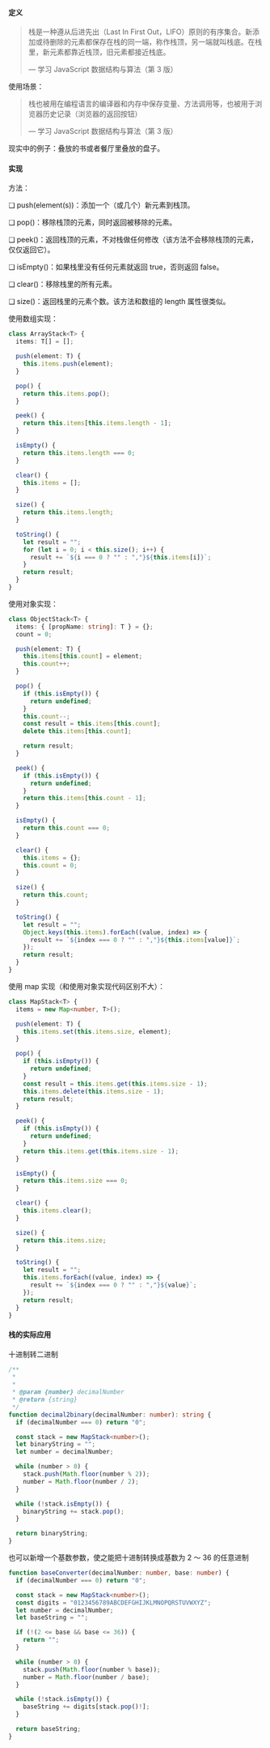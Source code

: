 #### 定义

> 栈是一种遵从后进先出（Last In First Out，LIFO）原则的有序集合。新添加或待删除的元素都保存在栈的同一端，称作栈顶，另一端就叫栈底。在栈里，新元素都靠近栈顶，旧元素都接近栈底。
>
> — 学习 JavaScript 数据结构与算法（第 3 版）

使用场景：

> 栈也被用在编程语言的编译器和内存中保存变量、方法调用等，也被用于浏览器历史记录（浏览器的返回按钮）
>
> — 学习 JavaScript 数据结构与算法（第 3 版）

现实中的例子：叠放的书或者餐厅里叠放的盘子。

#### 实现

方法：

❑ push(element(s))：添加一个（或几个）新元素到栈顶。

❑ pop()：移除栈顶的元素，同时返回被移除的元素。

❑ peek()：返回栈顶的元素，不对栈做任何修改（该方法不会移除栈顶的元素，仅仅返回它）。

❑ isEmpty()：如果栈里没有任何元素就返回 true，否则返回 false。

❑ clear()：移除栈里的所有元素。

❑ size()：返回栈里的元素个数。该方法和数组的 length 属性很类似。

使用数组实现：

```typescript
class ArrayStack<T> {
  items: T[] = [];

  push(element: T) {
    this.items.push(element);
  }

  pop() {
    return this.items.pop();
  }

  peek() {
    return this.items[this.items.length - 1];
  }

  isEmpty() {
    return this.items.length === 0;
  }

  clear() {
    this.items = [];
  }

  size() {
    return this.items.length;
  }

  toString() {
    let result = "";
    for (let i = 0; i < this.size(); i++) {
      result += `${i === 0 ? "" : ","}${this.items[i]}`;
    }
    return result;
  }
}
```

使用对象实现：

```typescript
class ObjectStack<T> {
  items: { [propName: string]: T } = {};
  count = 0;

  push(element: T) {
    this.items[this.count] = element;
    this.count++;
  }

  pop() {
    if (this.isEmpty()) {
      return undefined;
    }
    this.count--;
    const result = this.items[this.count];
    delete this.items[this.count];

    return result;
  }

  peek() {
    if (this.isEmpty()) {
      return undefined;
    }
    return this.items[this.count - 1];
  }

  isEmpty() {
    return this.count === 0;
  }

  clear() {
    this.items = {};
    this.count = 0;
  }

  size() {
    return this.count;
  }

  toString() {
    let result = "";
    Object.keys(this.items).forEach((value, index) => {
      result += `${index === 0 ? "" : ","}${this.items[value]}`;
    });
    return result;
  }
}
```

使用 map 实现（和使用对象实现代码区别不大）：

```typescript
class MapStack<T> {
  items = new Map<number, T>();

  push(element: T) {
    this.items.set(this.items.size, element);
  }

  pop() {
    if (this.isEmpty()) {
      return undefined;
    }
    const result = this.items.get(this.items.size - 1);
    this.items.delete(this.items.size - 1);
    return result;
  }

  peek() {
    if (this.isEmpty()) {
      return undefined;
    }
    return this.items.get(this.items.size - 1);
  }

  isEmpty() {
    return this.items.size === 0;
  }

  clear() {
    this.items.clear();
  }

  size() {
    return this.items.size;
  }

  toString() {
    let result = "";
    this.items.forEach((value, index) => {
      result += `${index === 0 ? "" : ","}${value}`;
    });
    return result;
  }
}
```

#### 栈的实际应用

十进制转二进制

```typescript
/**
 *
 *
 * @param {number} decimalNumber
 * @return {string}
 */
function decimal2binary(decimalNumber: number): string {
  if (decimalNumber === 0) return "0";

  const stack = new MapStack<number>();
  let binaryString = "";
  let number = decimalNumber;

  while (number > 0) {
    stack.push(Math.floor(number % 2));
    number = Math.floor(number / 2);
  }

  while (!stack.isEmpty()) {
    binaryString += stack.pop();
  }

  return binaryString;
}
```

也可以新增一个基数参数，使之能把十进制转换成基数为 2 ～ 36 的任意进制

```typescript
function baseConverter(decimalNumber: number, base: number) {
  if (decimalNumber === 0) return "0";

  const stack = new MapStack<number>();
  const digits = "0123456789ABCDEFGHIJKLMNOPQRSTUVWXYZ";
  let number = decimalNumber;
  let baseString = "";

  if (!(2 <= base && base <= 36)) {
    return "";
  }

  while (number > 0) {
    stack.push(Math.floor(number % base));
    number = Math.floor(number / base);
  }

  while (!stack.isEmpty()) {
    baseString += digits[stack.pop()!];
  }

  return baseString;
}
```
